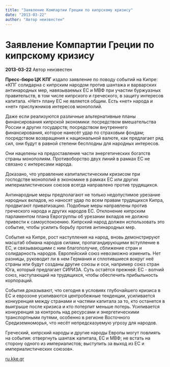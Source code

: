 ```yaml
---
title: "Заявление Компартии Греции по кипрскому кризису"
date: "2013-03-22"
author: "Автор неизвестен"
---
```


# Заявление Компартии Греции по кипрскому кризису

**2013-03-22** Автор неизвестен

**Пресс-бюро ЦК КПГ** издало заявление по поводу событий на Кипре: «КПГ солидарна с кипрским народом против шантажа и варварских антинародных мер, навязываемых ЕС и МВФ при участии буржуазных правительств, в том числе кипрского и греческого, в защиту интересов капитала. «Нет» плану ЕС не является общим. Есть «нет» народа и «нет» прислужников интересов монополий.

Даже если реализуются различные альтернативные планы финансирования кипрской экономики: посредством вмешательства России и других государств; посредством внутреннего финансирования, которое нанесёт удар по страховым фондам; посредством возвращения к национальной валюте, как предлагает ряд сил, они будут в равной степени бесплодны для народных интересов.

Они нацелены на предоставление части энергетических богатств страны монополиям. Противоборство двух линий в рамках ЕС не связано с интересами народа.

Доказано, что управление капиталистическим кризисом при господстве монополий в экономике в рамках ЕС или других империалистических союзов всегда направлено против трудящихся.

Антинародные меры предполагают не только недопустимое урезание народных вкладов, но наносят удар по всем правам трудящихся Кипра, продвигают приватизацию. Подобные меры направлены против греческого народа и других народов ЕС. Отклонение кипрским парламентом плана Еврогруппы об урезании вкладов не должно привести к самоуспокоению. Кипрский народ должен использовать это событие, чтобы усилить борьбу против антинародных мер.

События на Кипре, рост наступления на народ, вновь демонстрируют масштаб обмана народов силами, пропагандирующими вступление в ЕС, и связывающими с ним благополучие, сближение стран и солидарность народов. Европейский союз невозможно изменить. Нет разницы, руководит ли в нем Германия и сплотившиеся вокруг неё страны или будут созданы другие союзы и оси, например союз стран Юга, который предлагает СИРИЗА. Суть остаётся прежней: ЕС - волчий союз, наступающий на трудящихся, чтобы обеспечить прибыльность корпораций.

События доказывают, что сегодня в условиях глубочайшего кризиса в ЕС и еврозоне усиливаются центробежные тенденции, усиливается конкуренция между странами и частями капитала за то, кто останется в выигрыше после кризиса и кто потерпит меньше потерь. Усиливается конкуренция за контроль над ресурсами и энергетическими транспортными путями, особенно в регионе Восточного Средиземноморья, что несёт непредсказуемую угрозу для народов.

Греческий, кипрский народы и другие народы Европы могут повлиять на события: отвергнуть шантаж капитала, ЕС и МВФ; не встать на сторону одного из империалистов; выступить за выход из ЕС и империалистических союзов».

[ru.kke.gr](http://ru.kke.gr/news/news2013/2013-03-21-cyprus/)